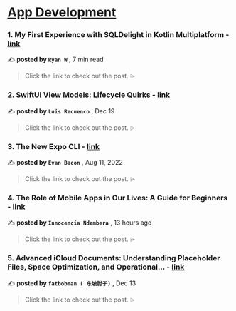 
<h1><a href=https://medium.com/tag/mobile-app-development/recommended target="_blank" rel="noopener noreferrer">App Development</a></h1>
<h3>1. My First Experience with SQLDelight in Kotlin Multiplatform - <a href=https://medium.com/@callmeryan/my-first-experience-with-sqldelight-in-kotlin-multiplatform-5e6f2d4ecf97?source=tag_recommended_feed---------0-84----------mobile_app_development----------753b6cb3_088a_4caf_9d4c_ffcb06391903------- target="_blank" rel="noopener noreferrer">link</a></h3>

✍️ **posted by `Ryan W`** <date> , 7 min read</date>

<blockquote>Click the link to check out the post. ⌲</blockquote>

<h3>2. SwiftUI View Models: Lifecycle Quirks - <a href=https://medium.com/the-swift-cooperative/swiftui-view-models-lifecycle-quirks-8dd967e84e31?source=tag_recommended_feed---------1-107----------mobile_app_development----------753b6cb3_088a_4caf_9d4c_ffcb06391903------- target="_blank" rel="noopener noreferrer">link</a></h3>

✍️ **posted by `Luis Recuenco`** <date> , Dec 19</date>

<blockquote>Click the link to check out the post. ⌲</blockquote>

<h3>3. The New Expo CLI - <a href=https://medium.com/the-exponent-log/the-new-expo-cli-f4250d8e3421?source=tag_recommended_feed---------2-85----------mobile_app_development----------753b6cb3_088a_4caf_9d4c_ffcb06391903------- target="_blank" rel="noopener noreferrer">link</a></h3>

✍️ **posted by `Evan Bacon`** <date> , Aug 11, 2022</date>

<blockquote>Click the link to check out the post. ⌲</blockquote>

<h3>4. The Role of Mobile Apps in Our Lives: A Guide for Beginners - <a href=https://medium.com/@queen_shecoder/the-role-of-mobile-apps-in-our-lives-a-guide-for-beginners-328144fd19b5?source=tag_recommended_feed---------3-84----------mobile_app_development----------753b6cb3_088a_4caf_9d4c_ffcb06391903------- target="_blank" rel="noopener noreferrer">link</a></h3>

✍️ **posted by `Innocencia Ndembera`** <date> , 13 hours ago</date>

<blockquote>Click the link to check out the post. ⌲</blockquote>

<h3>5. Advanced iCloud Documents: Understanding Placeholder Files, Space Optimization, and Operational… - <a href=https://medium.com/itnext/advanced-icloud-documents-understanding-placeholder-files-space-optimization-and-operational-759b29c17e10?source=tag_recommended_feed---------4-107----------mobile_app_development----------753b6cb3_088a_4caf_9d4c_ffcb06391903------- target="_blank" rel="noopener noreferrer">link</a></h3>

✍️ **posted by `fatbobman ( 东坡肘子)`** <date> , Dec 13</date>

<blockquote>Click the link to check out the post. ⌲</blockquote>

